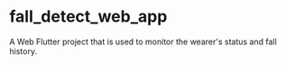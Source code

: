 # fall_detect_web_app

A Web Flutter project that is used to monitor the wearer's status and fall history. 

